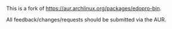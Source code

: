 This is a fork of https://aur.archlinux.org/packages/edopro-bin.

All feedback/changes/requests should be submitted via the AUR.
